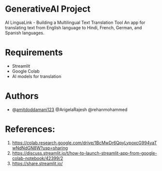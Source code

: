 # GenerativeAI Project
AI LinguaLink - Building a Multilingual Text Translation Tool
An app for translating text from English language to Hindi, French, German, and Spanish languages.

# Requirements
* Streamlit
* Google Colab
* AI models for translation

# Authors
* @[amitdoddamani123](https://github.com/amitdoddamani123) @ArigelaRajesh @rehanmohammed

# References:
1) https://colab.research.google.com/drive/1BcMwDr6QpyLypoxcG994yaTwNdNdGN8W?usp=sharing
2) https://discuss.streamlit.io/t/how-to-launch-streamlit-app-from-google-colab-notebook/42399/2
3) https://share.streamlit.io/
